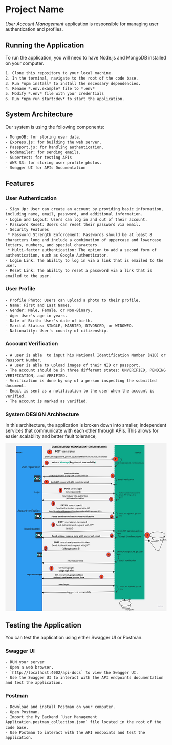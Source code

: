 # Project Name

 *User Account Management* application is responsible for managing user authentication and profiles.
  
## Running the Application

To run the application, you will need to have Node.js and MongoDB installed on your computer.
```
1. Clone this repository to your local machine.
2. In the terminal, navigate to the root of the code base.
3. Run *npm install* to install the necessary dependencies.
4. Rename *.env.example* file to *.env*
5. Modify *.env* file with your credentials
6. Run *npm run start:dev* to start the application.
```

## System Architecture

Our system is using the following components:
```
- MongoDB: for storing user data.
- Express.js: for building the web server.
- Passport.js: for handling authentication.
- Nodemailer: for sending emails.
- Supertest: for testing APIs
- AWS S3: for storing user profile photos.
- Swagger UI for APIs Documentation
```
## Features

### User Authentication
```
- Sign Up: User can create an account by providing basic information, including name, email, password, and additional information.
- Login and Logout: Users can log in and out of their account.
- Password Reset: Users can reset their password via email.
- Security Features
 * Password Strength Enforcement: Passwords should be at least 8 characters long and include a combination of uppercase and lowercase letters, numbers, and special characters.
 * Multi-factor authentication: The option to add a second form of authentication, such as Google Authenticator.
- Login Link: The ability to log in via a link that is emailed to the user.
- Reset Link: The ability to reset a password via a link that is emailed to the user.
```
### User Profile

```
- Profile Photo: Users can upload a photo to their profile.
- Name: First and Last Names.
- Gender: Male, Female, or Non-Binary.
- Age: User's age in years.
- Date of Birth: User's date of birth.
- Marital Status: SINGLE, MARRIED, DIVORCED, or WIDOWED.
- Nationality: User's country of citizenship.
```
### Account Verification

```
- A user is able  to input his National Identification Number (NID) or Passport Number.
- A user is able to upload images of their NID or passport.
- The account should be in three different states: UNVERIFIED, PENDING VERIFICATION, and VERIFIED.
- Verification is done by way of a person inspecting the submitted document.
- Email is sent as a notification to the user when the account is verified.
- The account is marked as verified.

```
### System DESIGN Architecture

In this architecture, the application is broken down into smaller, independent services that communicate with each other through APIs. This allows for easier scalability and better fault tolerance,

![Architecture](./User%20Account%20Management%20Architecture%20(4).jpg)

## Testing the Application

You can test the application using either Swagger UI or Postman.

### Swagger UI

```
- RUN your server
- Open a web browser.
- `http://localhost:4002/api-docs` to view the Swagger UI.
- Use the Swagger UI to interact with the API endpoints documentation and test the application.
 ``` 
### Postman
```
- Download and install Postman on your computer.
- Open Postman.
- Import the My Backend `User Management Application.postman_collection.json` file located in the root of the code base.
- Use Postman to interact with the API endpoints and test the application.
```
